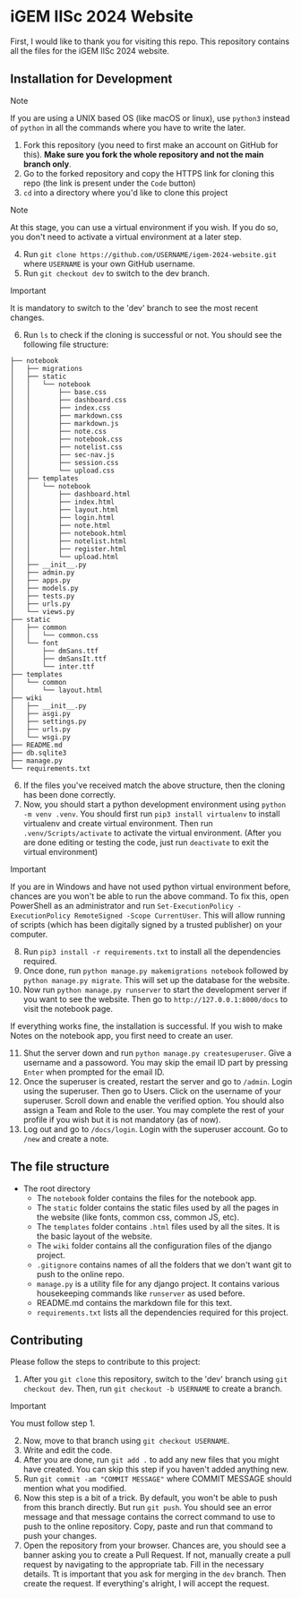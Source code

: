 # iGEM IISc 2024 Website
First, I would like to thank you for visiting this repo. This repository contains all the files for the iGEM IISc 2024 website.

## Installation for Development

> [!NOTE]
> If you are using a UNIX based OS (like macOS or linux), use ```python3``` instead of ```python``` in all the commands where you have to write the later.

1. Fork this repository (you need to first make an account on GitHub for this). **Make sure you fork the whole repository and not the main branch only**.
2. Go to the forked repository and copy the HTTPS link for cloning this repo (the link is present under the ```Code``` button)
3. ```cd``` into a directory where you'd like to clone this project
> [!NOTE]
> At this stage, you can use a virtual environment if you wish. If you do so, you don't need to activate a virtual environment at a later step.
4. Run ```git clone https://github.com/USERNAME/igem-2024-website.git``` where ```USERNAME``` is your own GitHub username.
5. Run ```git checkout dev``` to switch to the dev branch.

> [!IMPORTANT]
> It is mandatory to switch to the 'dev' branch to see the most recent changes.

6. Run ```ls``` to check if the cloning is successful or not. You should see the following file structure:

```
├── notebook
│   ├── migrations
│   ├── static
│   │   └── notebook
│   │       ├── base.css
│   │       ├── dashboard.css
│   │       ├── index.css
│   │       ├── markdown.css
│   │       ├── markdown.js
│   │       ├── note.css
│   │       ├── notebook.css
│   │       ├── notelist.css
│   │       ├── sec-nav.js
│   │       ├── session.css
│   │       └── upload.css
│   ├── templates
│   │   └── notebook
│   │       ├── dashboard.html
│   │       ├── index.html
│   │       ├── layout.html
│   │       ├── login.html
│   │       ├── note.html
│   │       ├── notebook.html
│   │       ├── notelist.html
│   │       ├── register.html
│   │       └── upload.html
│   ├── __init__.py
│   ├── admin.py
│   ├── apps.py
│   ├── models.py
│   ├── tests.py
│   ├── urls.py
│   └── views.py
├── static
│   ├── common
│   │   └── common.css
│   └── font
│       ├── dmSans.ttf
│       ├── dmSansIt.ttf
│       └── inter.ttf
├── templates
│   └── common
│       └── layout.html
├── wiki
│   ├── __init__.py
│   ├── asgi.py
│   ├── settings.py
│   ├── urls.py
│   └── wsgi.py
├── README.md
├── db.sqlite3
├── manage.py
└── requirements.txt
```

6. If the files you've received match the above structure, then the cloning has been done correctly.
7. Now, you should start a python development environment using ```python -m venv .venv```. You should first run ```pip3 install virtualenv``` to install virtualenv and create virtual environment. Then run ```.venv/Scripts/activate``` to activate the virtual environment. (After you are done editing or testing the code, just run ```deactivate``` to exit the virtual environment)

> [!IMPORTANT]
> If you are in Windows and have not used python virtual environment before, chances are you won't be able to run the above command. To fix this, open PowerShell as an administrator and run ```Set-ExecutionPolicy -ExecutionPolicy RemoteSigned -Scope CurrentUser```. This will allow running of scripts (which has been digitally signed by a trusted publisher) on your computer.

8. Run ```pip3 install -r requirements.txt``` to install all the dependencies required.
9. Once done, run ```python manage.py makemigrations notebook``` followed by ```python manage.py migrate```. This will set up the database for the website.
10. Now run ```python manage.py runserver``` to start the development server if you want to see the website. Then go to ```http://127.0.0.1:8000/docs``` to visit the notebook page.

If everything works fine, the installation is successful. If you wish to make Notes on the notebook app, you first need to create an user.

11. Shut the server down and run ```python manage.py createsuperuser```. Give a username and a passoword. You may skip the email ID part by pressing ```Enter``` when prompted for the email ID.
12. Once the superuser is created, restart the server and go to ```/admin```. Login using the superuser. Then go to Users. Click on the username of your superuser. Scroll down and enable the verified option. You should also assign a Team and Role to the user. You may complete the rest of your profile if you wish but it is not mandatory (as of now).
13. Log out and go to ```/docs/login```. Login with the superuser account. Go to ```/new``` and create a note. 


## The file structure

- The root directory
    - The ```notebook``` folder contains the files for the notebook app. 
    - The ```static``` folder contains the static files used by all the pages in the website (like fonts, common css, common JS, etc).
    - The ```templates``` folder contains ```.html``` files used by all the sites. It is the basic layout of the website.
    - The ```wiki``` folder contains all the configuration files of the django project.
    - ```.gitignore``` contains names of all the folders that we don't want git to push to the online repo.
    - ```manage.py``` is a utility file for any django project. It contains various housekeeping commands like ```runserver``` as used before.
    - README.md contains the markdown file for this text.
    -  ```requirements.txt``` lists all the dependencies required for this project.

## Contributing

Please follow the steps to contribute to this project:
1. After you ```git clone``` this repository, switch to the 'dev' branch using ```git checkout dev```. Then, run ```git checkout -b USERNAME``` to create a branch.

> [!IMPORTANT]
> You must follow step 1.

2. Now, move to that branch using ```git checkout USERNAME```.
4. Write and edit the code.
5. After you are done, run ```git add .``` to add any new files that you might have created. You can skip this step if you haven't added anything new.
6. Run ```git commit -am "COMMIT MESSAGE"``` where COMMIT MESSAGE should mention what you modified.
7. Now this step is a bit of a trick. By default, you won't be able to push from this branch directly. But run ```git push```. You should see an error message and that message contains the correct command to use to push to the online repository. Copy, paste and run that command to push your changes.
8. Open the repository from your browser. Chances are, you should see a banner asking you to create a Pull Request. If not, manually create a pull request by navigating to the appropriate tab. Fill in the necessary details. Tt is important that you ask for merging in the ```dev``` branch. Then create the request. If everything's alright, I will accept the request.
